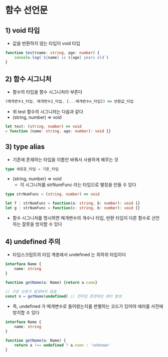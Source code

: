 # 함수 선언문
## 1) void 타입
- 값을 반환하지 않는 타입이 void 타입
```typescript
function test(name: string, age: number) {
	console.log(`${name} is ${age} years old`)
}
```

## 2) 함수 시그니처
- 함수의 타입을 함수 시그니처라 부른다
```typescript
(매개변수1_타입, 매개변수2_타입, [...매개변수n_타입]) => 반환값_타입
```
- 위 test 함수의 시그니처는 다음과 같다
- (string, number) => void
```typescript
let test: (string, number) => void 
= function (name: string, age: number): void {}
```

## 3) type alias
- 기존에 존재하는 타입을 이름만 바꿔서 사용하게 해주는 것
```typescript
type 새로운_타입 = 기존_타입
```
- (string, number) => void
  - 이 시그니처를 strNumFunc 라는 타입으로 별칭을 만들 수 있다

```typescript
type strNumFunc = (string, number) => void

let f : strNumFunc = function(a: string, b: number): void {}
let g : strNumFunc = function(c: string, b: number): void {}
```

- 함수 시그니처를 명시하면 매개변수의 개수나 타입, 반환 타입이 다른 함수로 선언하는 잘못을 방지할 수 있다

## 4) undefined 주의
- 타입스크립트의 타입 계층에서 undefined 는 최하위 타입이다
```typescript
interface Name {
	name: string
}

function getName(a: Name) {return a.name}

// 구문 오류가 발생하지 않음
const n = getName(undefined) // 런타임 환경에성 에러 발생
```
- 즉, undefined 가 매개변수로 들어왔는지를 판별하는 코드가 있어야 에러를 사전에 방지할 수 있다

```typescript
interface Name {
	name: string
}

function getName(a: Name) {
	return a !== undefined ? a.name : 'unknown'
}
```